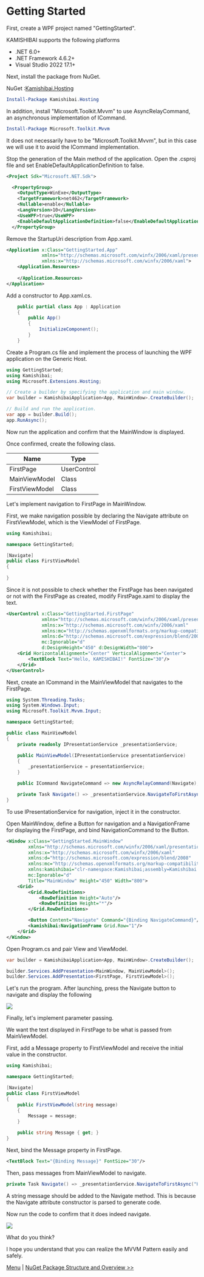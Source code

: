 # Getting Started

First, create a WPF project named "GettingStarted".

KAMISHIBAI supports the following platforms

- .NET 6.0+
- .NET Framework 4.6.2+
- Visual Studio 2022 17.1+

Next, install the package from NuGet.

NuGet :[Kamishibai.Hosting](https://www.nuget.org/packages/Kamishibai.Hosting)

```powershell
Install-Package Kamishibai.Hosting
```

In addition, install "Microsoft.Toolkit.Mvvm" to use AsyncRelayCommand, an asynchronous implementation of ICommand.

```powershell
Install-Package Microsoft.Toolkit.Mvvm
```

It does not necessarily have to be "Microsoft.Toolkit.Mvvm", but in this case we will use it to avoid the ICommand implementation.

Stop the generation of the Main method of the application. Open the .csproj file and set EnableDefaultApplicationDefinition to false.

```xml
<Project Sdk="Microsoft.NET.Sdk">

  <PropertyGroup>
    <OutputType>WinExe</OutputType>
    <TargetFramework>net462</TargetFramework>
    <Nullable>enable</Nullable>
    <LangVersion>10</LangVersion>
    <UseWPF>true</UseWPF>
    <EnableDefaultApplicationDefinition>false</EnableDefaultApplicationDefinition>
  </PropertyGroup>
```

Remove the StartupUri description from App.xaml.

```xml
<Application x:Class="GettingStarted.App"
             xmlns="http://schemas.microsoft.com/winfx/2006/xaml/presentation"
             xmlns:x="http://schemas.microsoft.com/winfx/2006/xaml">
    <Application.Resources>
         
    </Application.Resources>
</Application>
```

Add a constructor to App.xaml.cs.

```csharp
    public partial class App : Application
    {
        public App()
        {
            InitializeComponent();
        }
    }
```

Create a Program.cs file and implement the process of launching the WPF application on the Generic Host.

```csharp
using GettingStarted;
using Kamishibai;
using Microsoft.Extensions.Hosting;

// Create a builder by specifying the application and main window.
var builder = KamishibaiApplication<App, MainWindow>.CreateBuilder();

// Build and run the application.
var app = builder.Build();
app.RunAsync();
```

Now run the application and confirm that the MainWindow is displayed.

Once confirmed, create the following class.

|Name|Type|
|--|--|
|FirstPage|UserControl|
|MainViewModel|Class|
|FirstViewModel|Class|

Let's implement navigation to FirstPage in MainWindow.

First, we make navigation possible by declaring the Navigate attribute on FirstViewModel, which is the ViewModel of FirstPage.

```cs
using Kamishibai;

namespace GettingStarted;

[Navigate]
public class FirstViewModel
{
    
}
```

Since it is not possible to check whether the FirstPage has been navigated or not with the FirstPage as created, modify FirstPage.xaml to display the text.

```xml
<UserControl x:Class="GettingStarted.FirstPage"
             xmlns="http://schemas.microsoft.com/winfx/2006/xaml/presentation"
             xmlns:x="http://schemas.microsoft.com/winfx/2006/xaml"
             xmlns:mc="http://schemas.openxmlformats.org/markup-compatibility/2006" 
             xmlns:d="http://schemas.microsoft.com/expression/blend/2008" 
             mc:Ignorable="d" 
             d:DesignHeight="450" d:DesignWidth="800">
    <Grid HorizontalAlignment="Center" VerticalAlignment="Center">
        <TextBlock Text="Hello, KAMISHIBAI!" FontSize="30"/>
    </Grid>
</UserControl>
```

Next, create an ICommand in the MainViewModel that navigates to the FirstPage.

```cs
using System.Threading.Tasks;
using System.Windows.Input;
using Microsoft.Toolkit.Mvvm.Input;

namespace GettingStarted;

public class MainViewModel
{
    private readonly IPresentationService _presentationService;

    public MainViewModel(IPresentationService presentationService)
    {
        _presentationService = presentationService;
    }

    public ICommand NavigateCommand => new AsyncRelayCommand(Navigate);

    private Task Navigate() => _presentationService.NavigateToFirstAsync();
}
```

To use IPresentationService for navigation, inject it in the constructor.

Open MainWindow, define a Button for navigation and a NavigationFrame for displaying the FirstPage, and bind NavigationCommand to the Button.

```xml
<Window x:Class="GettingStarted.MainWindow"
        xmlns="http://schemas.microsoft.com/winfx/2006/xaml/presentation"
        xmlns:x="http://schemas.microsoft.com/winfx/2006/xaml"
        xmlns:d="http://schemas.microsoft.com/expression/blend/2008"
        xmlns:mc="http://schemas.openxmlformats.org/markup-compatibility/2006"
        xmlns:kamishibai="clr-namespace:Kamishibai;assembly=Kamishibai.View"
        mc:Ignorable="d"
        Title="MainWindow" Height="450" Width="800">
    <Grid>
        <Grid.RowDefinitions>
            <RowDefinition Height="Auto"/>
            <RowDefinition Height="*"/>
        </Grid.RowDefinitions>

        <Button Content="Navigate" Command="{Binding NavigateCommand}"/>
        <kamishibai:NavigationFrame Grid.Row="1"/>
    </Grid>
</Window>
```

Open Program.cs and pair View and ViewModel.

```cs
var builder = KamishibaiApplication<App, MainWindow>.CreateBuilder();

builder.Services.AddPresentation<MainWindow, MainViewModel>();
builder.Services.AddPresentation<FirstPage, FirstViewModel>();
```

Let's run the program. After launching, press the Navigate button to navigate and display the following

![](/Images/hello-kamishibai.png)

Finally, let's implement parameter passing.

We want the text displayed in FirstPage to be what is passed from MainViewModel.

First, add a Message property to FirstViewModel and receive the initial value in the constructor.

```cs
using Kamishibai;

namespace GettingStarted;

[Navigate]
public class FirstViewModel
{
    public FirstViewModel(string message)
    {
        Message = message;
    }

    public string Message { get; }
}
```

Next, bind the Message property in FirstPage.

```xml
<TextBlock Text="{Binding Message}" FontSize="30"/>
```

Then, pass messages from MainViewModel to navigate.

```cs
private Task Navigate() => _presentationService.NavigateToFirstAsync("Hello, Navigation Parameter!");
```

A string message should be added to the Navigate method. This is because the Navigate attribute constructor is parsed to generate code.

Now run the code to confirm that it does indeed navigate.

![](/Images/hello-navigation-parameter.png)

What do you think?

I hope you understand that you can realize the MVVM Pattern easily and safely.

[Menu](01-table-of-contents.md) | [NuGet Package Structure and Overview >>](03-overview.md)